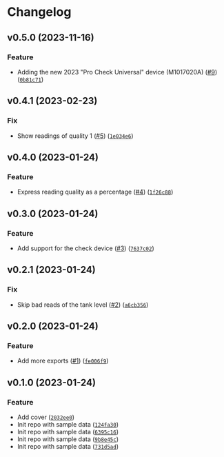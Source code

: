 # Changelog

<!--next-version-placeholder-->

## v0.5.0 (2023-11-16)

### Feature

* Adding the new 2023 "Pro Check Universal" device (M1017020A) ([#9](https://github.com/Bluetooth-Devices/mopeka-iot-ble/issues/9)) ([`0b81c71`](https://github.com/Bluetooth-Devices/mopeka-iot-ble/commit/0b81c71c1b44382ec163d5db49902aa56c06bf7e))

## v0.4.1 (2023-02-23)
### Fix
* Show readings of quality 1 ([#5](https://github.com/Bluetooth-Devices/mopeka-iot-ble/issues/5)) ([`1e034e6`](https://github.com/Bluetooth-Devices/mopeka-iot-ble/commit/1e034e6c1884c7c8e1eefbe64022aaa11df68648))

## v0.4.0 (2023-01-24)
### Feature
* Express reading quality as a percentage ([#4](https://github.com/Bluetooth-Devices/mopeka-iot-ble/issues/4)) ([`1f26c88`](https://github.com/Bluetooth-Devices/mopeka-iot-ble/commit/1f26c88181963710aa7d427333536fb79236cfe6))

## v0.3.0 (2023-01-24)
### Feature
* Add support for the check device ([#3](https://github.com/Bluetooth-Devices/mopeka-iot-ble/issues/3)) ([`7637c02`](https://github.com/Bluetooth-Devices/mopeka-iot-ble/commit/7637c0237002e6325c6cc9c5d1ba45776b6760cc))

## v0.2.1 (2023-01-24)
### Fix
* Skip bad reads of the tank level ([#2](https://github.com/Bluetooth-Devices/mopeka-iot-ble/issues/2)) ([`a6cb356`](https://github.com/Bluetooth-Devices/mopeka-iot-ble/commit/a6cb356a8aec85d178e1092dae3e274394d6b0d0))

## v0.2.0 (2023-01-24)
### Feature
* Add more exports ([#1](https://github.com/Bluetooth-Devices/mopeka-iot-ble/issues/1)) ([`fe006f9`](https://github.com/Bluetooth-Devices/mopeka-iot-ble/commit/fe006f910ffe366c3f04cad09b83525d0c6399e4))

## v0.1.0 (2023-01-24)
### Feature
* Add cover ([`2032ee0`](https://github.com/Bluetooth-Devices/mopeka-iot-ble/commit/2032ee0993990d789b7efb831592b6c3b9ad8fc3))
* Init repo with sample data ([`124fa30`](https://github.com/Bluetooth-Devices/mopeka-iot-ble/commit/124fa30e0077ad1de26a8b128712345e17640028))
* Init repo with sample data ([`6395c16`](https://github.com/Bluetooth-Devices/mopeka-iot-ble/commit/6395c1621ac0bee757d3ffe4c28c71d9bbb347dd))
* Init repo with sample data ([`9b8e45c`](https://github.com/Bluetooth-Devices/mopeka-iot-ble/commit/9b8e45cff936b5e0fc4bc054511aede521a75985))
* Init repo with sample data ([`731d5ad`](https://github.com/Bluetooth-Devices/mopeka-iot-ble/commit/731d5ad7ffb715f9f63804c8be760836230d795c))
